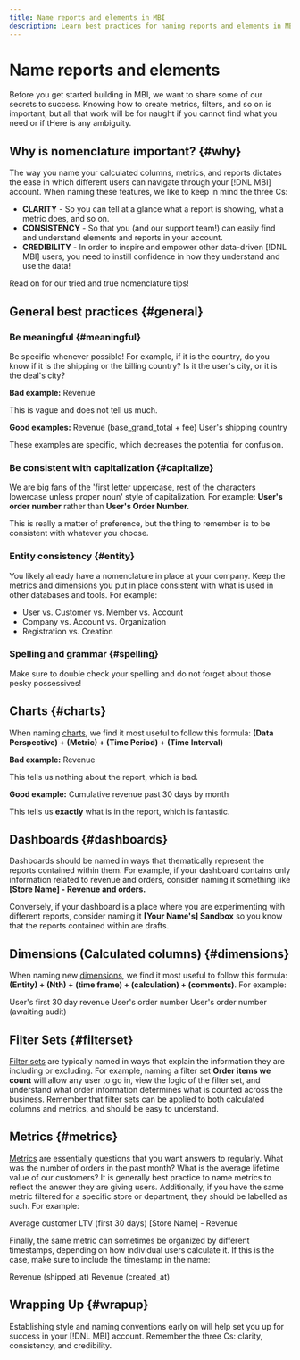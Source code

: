 ```yaml
---
title: Name reports and elements in MBI
description: Learn best practices for naming reports and elements in MBI. 
---
```

# Name reports and elements

Before you get started building in MBI, we want to share some of our secrets to success. Knowing how to create metrics, filters, and so on is important, but all that work will be for naught if you cannot find what you need or if tHere is any ambiguity.

## Why is nomenclature important? {#why}

The way you name your calculated columns, metrics, and reports dictates the ease in which different users can navigate through your [!DNL MBI] account. When naming these features, we like to keep in mind the three Cs:

* **CLARITY** - So you can tell at a glance what a report is showing, what a metric does, and so on.
* **CONSISTENCY** - So that you (and our support team!) can easily find and understand elements and reports in your account.
* **CREDIBILITY** - In order to inspire and empower other data-driven [!DNL MBI] users, you need to instill confidence in how they understand and use the data!

Read on for our tried and true nomenclature tips!

## General best practices {#general}

### Be meaningful {#meaningful}

Be specific whenever possible! For example, if it is the country, do you know if it is the shipping or the billing country? Is it the user's city, or it is the deal's city?

**Bad example:**
 Revenue

This is vague and does not tell us much.

**Good examples:**
 Revenue (base\_grand\_total + fee)
 User's shipping country

These examples are specific, which decreases the potential for confusion.

### Be consistent with capitalization {#capitalize}

We are big fans of the 'first letter uppercase, rest of the characters lowercase unless proper noun' style of capitalization. For example: **User's order number** rather than **User's Order Number.**

This is really a matter of preference, but the thing to remember is to be consistent with whatever you choose.

### Entity consistency {#entity}

You likely already have a nomenclature in place at your company. Keep the metrics and dimensions you put in place consistent with what is used in other databases and tools. For example:

* User vs. Customer vs. Member vs. Account
* Company vs. Account vs. Organization
* Registration vs. Creation

### Spelling and grammar {#spelling}

Make sure to double check your spelling and do not forget about those pesky possessives!

## Charts {#charts}

When naming [charts](../tutorials/using-visual-report-builder.md), we find it most useful to follow this formula: **(Data Perspective) + (Metric) + (Time Period) + (Time Interval)**

**Bad example:**
 Revenue

This tells us nothing about the report, which is bad.

**Good example:**
 Cumulative revenue past 30 days by month

This tells us **exactly** what is in the report, which is fantastic.

## Dashboards {#dashboards}

Dashboards should be named in ways that thematically represent the reports contained within them. For example, if your dashboard contains only information related to revenue and orders, consider naming it something like **\[Store Name\] - Revenue and orders.**

Conversely, if your dashboard is a place where you are experimenting with different reports, consider naming it **\[Your Name's\] Sandbox** so you know that the reports contained within are drafts.

## Dimensions (Calculated columns) {#dimensions}

When naming new [dimensions](../data-analyst/data-warehouse-mgr/creating-calculated-columns.md), we find it most useful to follow this formula: **(Entity) + (Nth) + (time frame) + (calculation) + (comments)**. For example:

User's first 30 day revenue
 User's order number
 User's order number (awaiting audit)

## Filter Sets {#filterset}

[Filter sets](../data-user/reports/ess-manage-data-filters.md) are typically named in ways that explain the information they are including or excluding. For example, naming a filter set **Order items we count** will allow any user to go in, view the logic of the filter set, and understand what order information determines what is counted across the business. Remember that filter sets can be applied to both calculated columns and metrics, and should be easy to understand.

## Metrics {#metrics}

[Metrics](../data-user/reports/ess-manage-data-metrics.md) are essentially questions that you want answers to regularly. What was the number of orders in the past month? What is the average lifetime value of our customers? It is generally best practice to name metrics to reflect the answer they are giving users. Additionally, if you have the same metric filtered for a specific store or department, they should be labelled as such. For example:

Average customer LTV (first 30 days)
 \[Store Name\] - Revenue

Finally, the same metric can sometimes be organized by different timestamps, depending on how individual users calculate it. If this is the case, make sure to include the timestamp in the name:

Revenue (shipped\_at)
 Revenue (created\_at)

## Wrapping Up {#wrapup}

Establishing style and naming conventions early on will help set you up for success in your [!DNL MBI] account. Remember the three Cs: clarity, consistency, and credibility.
